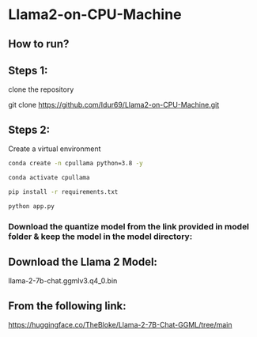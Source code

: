 # Llama2-on-CPU-Machine
## How to run?
## Steps 1:
clone the repository

git clone https://github.com/Idur69/Llama2-on-CPU-Machine.git
## Steps 2:
Create a virtual environment
```bash
conda create -n cpullama python=3.8 -y
```
```bash
conda activate cpullama
```
```bash
pip install -r requirements.txt
```

```bash
python app.py
```

### Download the quantize model from the link provided in model folder & keep the model in the model directory:

## Download the Llama 2 Model:

llama-2-7b-chat.ggmlv3.q4_0.bin


## From the following link:

https://huggingface.co/TheBloke/Llama-2-7B-Chat-GGML/tree/main
